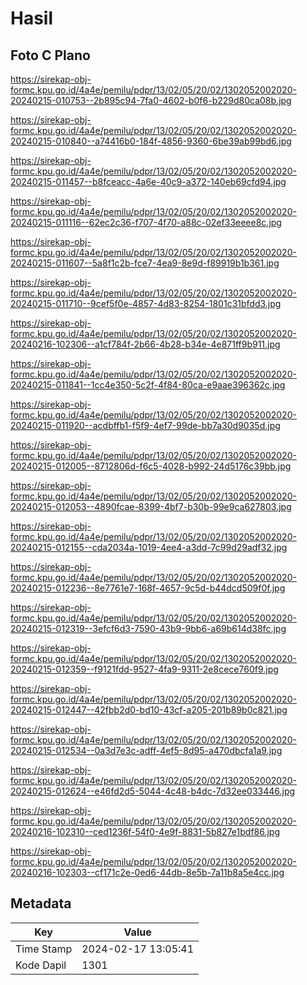 # Hasil

## Foto C Plano

https://sirekap-obj-formc.kpu.go.id/4a4e/pemilu/pdpr/13/02/05/20/02/1302052002020-20240215-010753--2b895c94-7fa0-4602-b0f6-b229d80ca08b.jpg

https://sirekap-obj-formc.kpu.go.id/4a4e/pemilu/pdpr/13/02/05/20/02/1302052002020-20240215-010840--a74416b0-184f-4856-9360-6be39ab99bd6.jpg

https://sirekap-obj-formc.kpu.go.id/4a4e/pemilu/pdpr/13/02/05/20/02/1302052002020-20240215-011457--b8fceacc-4a6e-40c9-a372-140eb69cfd94.jpg

https://sirekap-obj-formc.kpu.go.id/4a4e/pemilu/pdpr/13/02/05/20/02/1302052002020-20240215-011116--62ec2c36-f707-4f70-a88c-02ef33eeee8c.jpg

https://sirekap-obj-formc.kpu.go.id/4a4e/pemilu/pdpr/13/02/05/20/02/1302052002020-20240215-011607--5a8f1c2b-fce7-4ea9-8e9d-f89919b1b361.jpg

https://sirekap-obj-formc.kpu.go.id/4a4e/pemilu/pdpr/13/02/05/20/02/1302052002020-20240215-011710--9cef5f0e-4857-4d83-8254-1801c31bfdd3.jpg

https://sirekap-obj-formc.kpu.go.id/4a4e/pemilu/pdpr/13/02/05/20/02/1302052002020-20240216-102306--a1cf784f-2b66-4b28-b34e-4e871ff9b911.jpg

https://sirekap-obj-formc.kpu.go.id/4a4e/pemilu/pdpr/13/02/05/20/02/1302052002020-20240215-011841--1cc4e350-5c2f-4f84-80ca-e9aae396362c.jpg

https://sirekap-obj-formc.kpu.go.id/4a4e/pemilu/pdpr/13/02/05/20/02/1302052002020-20240215-011920--acdbffb1-f5f9-4ef7-99de-bb7a30d9035d.jpg

https://sirekap-obj-formc.kpu.go.id/4a4e/pemilu/pdpr/13/02/05/20/02/1302052002020-20240215-012005--8712806d-f6c5-4028-b992-24d5176c39bb.jpg

https://sirekap-obj-formc.kpu.go.id/4a4e/pemilu/pdpr/13/02/05/20/02/1302052002020-20240215-012053--4890fcae-8399-4bf7-b30b-99e9ca627803.jpg

https://sirekap-obj-formc.kpu.go.id/4a4e/pemilu/pdpr/13/02/05/20/02/1302052002020-20240215-012155--cda2034a-1019-4ee4-a3dd-7c99d29adf32.jpg

https://sirekap-obj-formc.kpu.go.id/4a4e/pemilu/pdpr/13/02/05/20/02/1302052002020-20240215-012236--8e7761e7-168f-4657-9c5d-b44dcd509f0f.jpg

https://sirekap-obj-formc.kpu.go.id/4a4e/pemilu/pdpr/13/02/05/20/02/1302052002020-20240215-012319--3efcf6d3-7590-43b9-9bb6-a69b614d38fc.jpg

https://sirekap-obj-formc.kpu.go.id/4a4e/pemilu/pdpr/13/02/05/20/02/1302052002020-20240215-012359--f9121fdd-9527-4fa9-9311-2e8cece760f9.jpg

https://sirekap-obj-formc.kpu.go.id/4a4e/pemilu/pdpr/13/02/05/20/02/1302052002020-20240215-012447--42fbb2d0-bd10-43cf-a205-201b89b0c821.jpg

https://sirekap-obj-formc.kpu.go.id/4a4e/pemilu/pdpr/13/02/05/20/02/1302052002020-20240215-012534--0a3d7e3c-adff-4ef5-8d95-a470dbcfa1a9.jpg

https://sirekap-obj-formc.kpu.go.id/4a4e/pemilu/pdpr/13/02/05/20/02/1302052002020-20240215-012624--e46fd2d5-5044-4c48-b4dc-7d32ee033446.jpg

https://sirekap-obj-formc.kpu.go.id/4a4e/pemilu/pdpr/13/02/05/20/02/1302052002020-20240216-102310--ced1236f-54f0-4e9f-8831-5b827e1bdf86.jpg

https://sirekap-obj-formc.kpu.go.id/4a4e/pemilu/pdpr/13/02/05/20/02/1302052002020-20240216-102303--cf171c2e-0ed6-44db-8e5b-7a11b8a5e4cc.jpg


## Metadata

| Key        | Value               |
| ---------- | ------------------- |
| Time Stamp | 2024-02-17 13:05:41 |
| Kode Dapil | 1301                |



